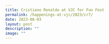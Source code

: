 ```yaml
---
title: Cristiano Ronaldo at VJC for Fun Fest
permalink: /happenings-at-vjc/2023/cr7/
date: 2023-06-03
layout: post
description: ""
image: ""
---
```

